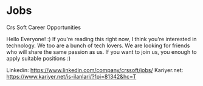 # Jobs
Crs Soft Career Opportunities

Hello Everyone! :)
If you're reading this right now, I think you're interested in technology.
We too are a bunch of tech lovers. We are looking for friends who will share the same passion as us.
If you want to join us, you enough to apply suitable positions :)

Linkedin: https://www.linkedin.com/company/crssoft/jobs/
Kariyer.net: https://www.kariyer.net/is-ilanlari/?fpi=81342&hc=T
